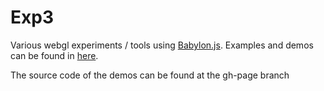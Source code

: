 Exp3
=====
Various webgl experiments / tools using [Babylon.js](http://www.babylonjs.com/).
Examples and demos can be found in [here](http://ming4883.github.io/exp3/).

The source code of the demos can be found at the gh-page branch
